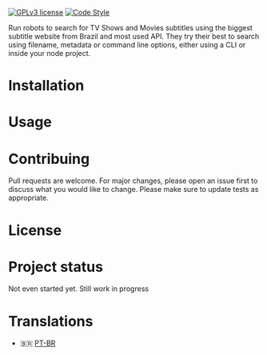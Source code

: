 [![GPLv3 license](https://img.shields.io/badge/License-GPLv3-blue.svg)](http://perso.crans.org/besson/LICENSE.html) [![Code Style](https://github.com/theFiero/subtitle-finder/actions/workflows/code-style.yml/badge.svg)](https://github.com/theFiero/subtitle-finder/actions/workflows/code-style.yml)

Run robots to search for TV Shows and Movies subtitles using the biggest subtitle website from Brazil and most used API. They try their best to search using filename, metadata or command line options, either using a CLI or inside your node project.

# Installation

# Usage

# Contribuing

Pull requests are welcome. For major changes, please open an issue first to discuss what you would like to change. Please make sure to update tests as appropriate.

# License

# Project status

Not even started yet. Still work in progress

# Translations

-   🇧🇷 [PT-BR](/docs/README.pt-br.md)

